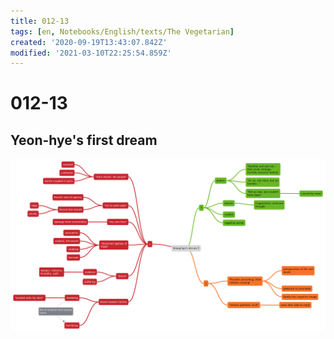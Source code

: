 ```yaml
---
title: 012-13
tags: [en, Notebooks/English/texts/The Vegetarian]
created: '2020-09-19T13:43:07.842Z'
modified: '2021-03-10T22:25:54.859Z'
---
```


# 012-13
## Yeon-hye's first dream
![Dream 1](../maps/dream1.svg)
